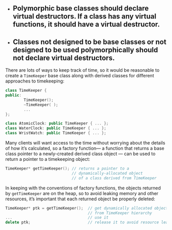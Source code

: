 * ## Polymorphic base classes should declare virtual destructors. If a class has any virtual functions, it should have a virtual destructor.
* ## Classes not designed to be base classes or not designed to be used polymorphically should not declare virtual destructors.

There are lots of ways to keep track of time, so it would be reasonable to create a `TimeKeeper` base class along with derived classes for different approaches to timekeeping:

```cpp
class TimeKeeper { 
public:
        TimeKeeper();
        ~TimeKeeper( );
        ...
};

class AtomicClock: public TimeKeeper { ... }; 
class WaterClock: public TimeKeeper { ... }; 
class WristWatch: public TimeKeeper { ... };
```

Many clients will want access to the time without worrying about the details of how it’s calculated, so a factory function— a function that returns a base class pointer to a newly-created derived class object — can be used to return a pointer to a timekeeping object:

```cpp
TimeKeeper* getTimeKeeper(); // returns a pointer to a 
                             // dynamically-allocated object 
                             // of a class derived from TimeKeeper
```

In keeping with the conventions of factory functions, the objects returned by `getTimeKeeper` are on the heap, so to avoid leaking memory and other resources, it’s important that each returned object be properly deleted:

```cpp
TimeKeeper* ptk = getTimeKeeper();  // get dynamically allocated object 
                                    // from TimeKeeper hierarchy
...                                 // use it
delete ptk;                         // release it to avoid resource leak
```



